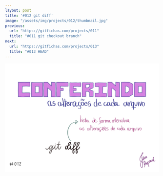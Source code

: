 ```yaml
---
layout: post
title: '#012 git diff'
image: "/assets/img/projects/012/thumbnail.jpg"
previous:
  url: "https://gitfichas.com/projects/011"
  title: "#011 git checkout branch"
next:
  url: "https://gitfichas.com/projects/013"
  title: "#013 HEAD"
---
```


<img src="/assets/img/projects/012/full.jpg">